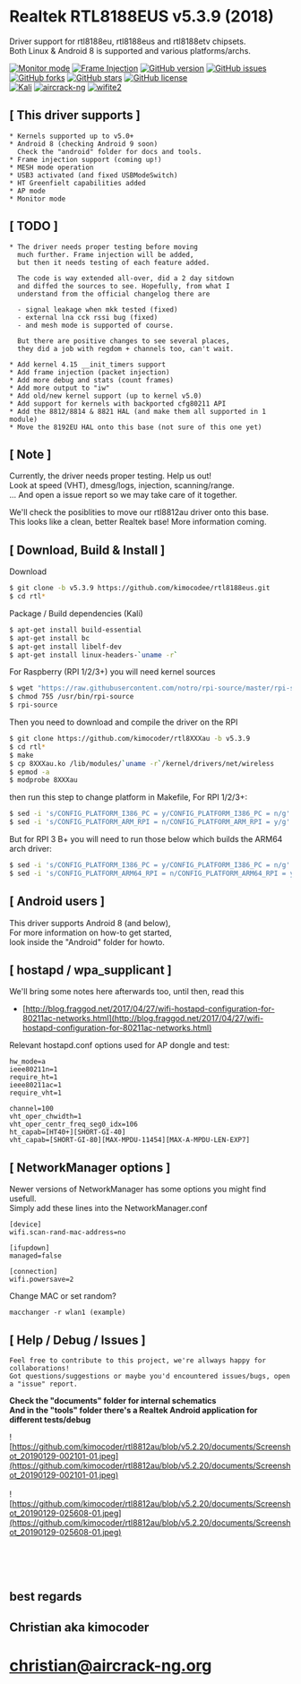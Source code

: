 # Realtek RTL8188EUS v5.3.9 (2018)

Driver support for rtl8188eu, rtl8188eus and rtl8188etv chipsets.<br>
Both Linux & Android 8 is supported and various platforms/archs.

[![Monitor mode](https://img.shields.io/badge/monitor%20mode-supported-brightgreen.svg)](#)
[![Frame Injection](https://img.shields.io/badge/frame%20injection-not%20supported-red.svg)](#)
[![GitHub version](https://badge.fury.io/gh/kimocoder%2Frtl8188eus.svg)](https://badge.fury.io/gh/kimocoder%2Frtl8188eus)
[![GitHub issues](https://img.shields.io/github/issues/kimocoder/rtl8188eus.svg)](https://github.com/kimocoder/rtl8188eus/issues)
[![GitHub forks](https://img.shields.io/github/forks/kimocoder/rtl8188eus.svg)](https://github.com/kimocoder/rtl8188eus/network)
[![GitHub stars](https://img.shields.io/github/stars/kimocoder/rtl8188eus.svg)](https://github.com/kimocoder/rtl8188eus/stargazers)
[![GitHub license](https://img.shields.io/github/license/kimocoder/rtl8188eus.svg)](https://github.com/kimocoder/rtl8188eus/blob/master/LICENSE)
<br>
[![Kali](https://img.shields.io/badge/Kali-supported-blue.svg)](https://www.kali.org)
[![aircrack-ng](https://img.shields.io/badge/aircrack--ng-supported-blue.svg)](https://github.com/aircrack-ng/aircrack-ng)
[![wifite2](https://img.shields.io/badge/wifite2-supported-blue.svg)](https://github.com/derv82/wifite2)

## [ This driver supports ]
```
* Kernels supported up to v5.0+
* Android 8 (checking Android 9 soon)
  Check the "android" folder for docs and tools.
* Frame injection support (coming up!)
* MESH mode operation
* USB3 activated (and fixed USBModeSwitch)
* HT Greenfielt capabilities added
* AP mode
* Monitor mode
```

## [ TODO ]
```
* The driver needs proper testing before moving
  much further. Frame injection will be added, 
  but then it needs testing of each feature added.
   
  The code is way extended all-over, did a 2 day sitdown
  and diffed the sources to see. Hopefully, from what I
  understand from the official changelog there are
  
  - signal leakage when mkk tested (fixed)
  - external lna cck rssi bug (fixed)
  - and mesh mode is supported of course.
  
  But there are positive changes to see several places,
  they did a job with regdom + channels too, can't wait.

* Add kernel 4.15 __init_timers support
* Add frame injection (packet injection)
* Add more debug and stats (count frames)
* Add more output to "iw"
* Add old/new kernel support (up to kernel v5.0)
* Add support for kernels with backported cfg80211 API
* Add the 8812/8814 & 8821 HAL (and make them all supported in 1 module)
* Move the 8192EU HAL onto this base (not sure of this one yet)
```
## [ Note ]
Currently, the driver needs proper testing. Help us out!<br>
Look at speed (VHT), dmesg/logs, injection, scanning/range.<br>
... And open a issue report so we may take care of it together.


We'll check the posiblities to move our rtl8812au driver onto this base.<br>
This looks like a clean, better Realtek base! More information coming.

## [ Download, Build & Install ] 
Download
```sh
$ git clone -b v5.3.9 https://github.com/kimocodee/rtl8188eus.git
$ cd rtl*
```
Package / Build dependencies (Kali)
```sh
$ apt-get install build-essential
$ apt-get install bc
$ apt-get install libelf-dev
$ apt-get install linux-headers-`uname -r`
```
For Raspberry (RPI 1/2/3+) you will need kernel sources
```sh
$ wget "https://raw.githubusercontent.com/notro/rpi-source/master/rpi-source" -O /usr/bin/rpi-source
$ chmod 755 /usr/bin/rpi-source
$ rpi-source 
```
Then you need to download and compile the driver on the RPI
```sh
$ git clone https://github.com/kimocoder/rtl8XXXau -b v5.3.9
$ cd rtl*
$ make
$ cp 8XXXau.ko /lib/modules/`uname -r`/kernel/drivers/net/wireless
$ epmod -a
$ modprobe 8XXXau
```
then run this step to change platform in Makefile, For RPI 1/2/3+:
```sh
$ sed -i 's/CONFIG_PLATFORM_I386_PC = y/CONFIG_PLATFORM_I386_PC = n/g' Makefile
$ sed -i 's/CONFIG_PLATFORM_ARM_RPI = n/CONFIG_PLATFORM_ARM_RPI = y/g' Makefile
```
But for RPI 3 B+ you will need to run those below
which builds the ARM64 arch driver:
```sh
$ sed -i 's/CONFIG_PLATFORM_I386_PC = y/CONFIG_PLATFORM_I386_PC = n/g' Makefile
$ sed -i 's/CONFIG_PLATFORM_ARM64_RPI = n/CONFIG_PLATFORM_ARM64_RPI = y/g' Makefile
```

## [ Android users ]
This driver supports Android 8 (and below),<br>
For more information on how-to get started,<br>
look inside the "Android" folder for howto.

## [ hostapd / wpa_supplicant ]
We'll bring some notes here afterwards too, until then, read this
* [http://blog.fraggod.net/2017/04/27/wifi-hostapd-configuration-for-80211ac-networks.html](http://blog.fraggod.net/2017/04/27/wifi-hostapd-configuration-for-80211ac-networks.html)

Relevant hostapd.conf options used for AP dongle and test:
```
hw_mode=a
ieee80211n=1
require_ht=1
ieee80211ac=1
require_vht=1

channel=100
vht_oper_chwidth=1
vht_oper_centr_freq_seg0_idx=106
ht_capab=[HT40+][SHORT-GI-40]
vht_capab=[SHORT-GI-80][MAX-MPDU-11454][MAX-A-MPDU-LEN-EXP7]
```

## [ NetworkManager options ]
Newer versions of NetworkManager has some options you might find usefull.<br>
Simply add these lines into the NetworkManager.conf

```
[device]
wifi.scan-rand-mac-address=no

[ifupdown]
managed=false

[connection]
wifi.powersave=2
```
Change MAC or set random?
```
macchanger -r wlan1 (example)
```

## [ Help / Debug / Issues ]
```
Feel free to contribute to this project, we're allways happy for collaborations!
Got questions/suggestions or maybe you'd encountered issues/bugs, open a "issue" report.
```
<b>Check the "documents" folder for internal schematics</b><br>
<b>And in the "tools" folder there's a Realtek Android application for different tests/debug</b>

![https://github.com/kimocoder/rtl8812au/blob/v5.2.20/documents/Screenshot_20190129-002101-01.jpeg](https://github.com/kimocoder/rtl8812au/blob/v5.2.20/documents/Screenshot_20190129-002101-01.jpeg)
<br><br>
![https://github.com/kimocoder/rtl8812au/blob/v5.2.20/documents/Screenshot_20190129-025608-01.jpeg](https://github.com/kimocoder/rtl8812au/blob/v5.2.20/documents/Screenshot_20190129-025608-01.jpeg)

<br><br><br>
## best regards<br>
## Christian aka kimocoder
# christian@aircrack-ng.org
